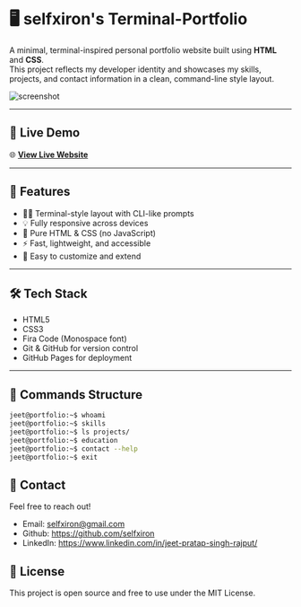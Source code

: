 # 🖥️ selfxiron's Terminal-Portfolio

A minimal, terminal-inspired personal portfolio website built using **HTML** and **CSS**.  
This project reflects my developer identity and showcases my skills, projects, and contact information in a clean, command-line style layout.

![screenshot](./screenshot.png) <!-- Optional: Add a screenshot image in your repo -->

---

## 📂 Live Demo

🌐 **[View Live Website](https://selfxiron.github.io/portfolio/)**

---

## 📁 Features

- 🧑‍💻 Terminal-style layout with CLI-like prompts  
- 💡 Fully responsive across devices  
- 🎨 Pure HTML & CSS (no JavaScript)  
- ⚡ Fast, lightweight, and accessible  
- 📄 Easy to customize and extend

---

## 🛠️ Tech Stack

- HTML5
- CSS3
- Fira Code (Monospace font)
- Git & GitHub for version control
- GitHub Pages for deployment

---

## 📌 Commands Structure

```bash
jeet@portfolio:~$ whoami
jeet@portfolio:~$ skills
jeet@portfolio:~$ ls projects/
jeet@portfolio:~$ education
jeet@portfolio:~$ contact --help
jeet@portfolio:~$ exit
```

## 📧 Contact
Feel free to reach out!

- Email: selfxiron@gmail.com
- Github: https://github.com/selfxiron
- LinkedIn: https://www.linkedin.com/in/jeet-pratap-singh-rajput/

## 📜 License
This project is open source and free to use under the MIT License.